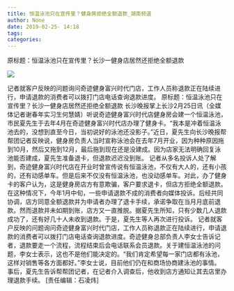 ```yaml
---
title: 恒温泳池只在宣传里？健身房拒绝全额退款_湖南频道
author: None
date: 2019-02-25- 14:18
tags: 
categories: 
---
```

原标题：恒温泳池只在宣传里？长沙一健身店居然还拒绝全额退款
<!-- more -->
                
<img align="center" border="0" src="http://p2.ifengimg.com/a/2016/0810/204c433878d5cf9size1_w16_h16.png" />
                
            
记者就客户反映的问题询问奇迹健身富兴时代门店，工作人员称退款正在陆续进行，申请退款的消费者可以拨打门店电话查询退款进度。
原标题：恒温泳池只在宣传里？长沙一健身店居然还拒绝全额退款
长沙晚报掌上长沙2月25日讯（全媒体记者谢春年实习生何慧婧）听说奇迹健身富兴时代店健身房会建一个恒温泳池，市民夏先生于去年4月在奇迹健身富兴时代店办理了健身卡。“我本是冲着恒温泳池去的，没想到直至今日，当初说好的泳池还没影子。”近日，夏先生向长沙晚报帮帮团记者反映说，健身房负责人当时宣称泳池会在去年7月开业，因为种种原因拖到10月，然后又拖到12月，最后拖到现在还是没建成。因为店家无法明确回复泳池能否建成，夏先生准备退卡，但退款迟迟没到账。
记者从多名投诉人处了解到，奇迹健身富兴时代店在开业时曾宣传说有恒温泳池，不仅有大人的，还有小孩的，还有动感单车。但是后来不仅没有恒温泳池，也没动感单车。对此，办了健身卡的客户认为，这是健身房店方有意欺骗，客户要求退卡，但店方拒绝全额退款。
在这种情况下，今年1月中旬，一些申请退款不成的消费者向媒体投诉。后经共同协调，店方同意全额退款并为申请者办理了退卡手续，承诺争取在当月月底前退款。然而退款并未如期到账，店方又一直推脱。据夏先生所知，只有少数几人退款成功了，还有好几十人未收到退款。于是，夏先生等人再次进行投诉。
记者就客户反映的问题询问奇迹健身富兴时代门店，工作人员称退款正在陆续进行，申请退款的消费者可以拨打门店电话查询退款进度。奇迹健身总部负责人李女士告诉记者，退款要走一个流程，流程结束后会电话联系会员退款。关于建恒温泳池的问题，李女士表示，这也不是他们能决定的。“我们肯定希望每一家门店都有泳池，这样对销售等各方面都好。”李女士说，目前他们仍在和商场协商建泳池的事情。
事后，夏先生告诉帮帮团记者，在记者介入调查后，他收到店方通知让其去店里办理退款手续。
[责任编辑：石凌炜]
            
